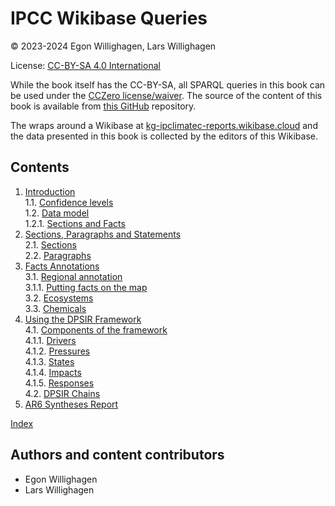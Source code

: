 <!--- THIS FILE IS AUTOGENERATED. DO NOT EDIT IT. EDIT THE FILE IN THE /src/ DIRECTORY INSTEAD -->

# IPCC Wikibase Queries

© 2023-2024 Egon Willighagen, Lars Willighagen

License: [CC-BY-SA 4.0 International](https://creativecommons.org/licenses/by-sa/4.0/)

While the book itself has the CC-BY-SA, all SPARQL queries in this book can be used
under the [CCZero license/waiver](https://creativecommons.org/share-your-work/public-domain/cc0/).
The source of the content of this book is available from [this GitHub](https://github.com/semanticClimate/IPCC-Queries)
repository.

The wraps around a Wikibase at [kg-ipclimatec-reports.wikibase.cloud](https://kg-ipclimatec-reports.wikibase.cloud/)
and the data presented in this book is collected by the editors of this Wikibase.

## Contents

1. [Introduction](intro.md) <br />
1.1. [Confidence levels](intro.md#confidence-levels) <br />
1.2. [Data model](intro.md#data-model) <br />
1.2.1. [Sections and Facts](intro.md#sections-and-facts) <br />
2. [Sections, Paragraphs and Statements](sections.md) <br />
2.1. [Sections](sections.md#sections) <br />
2.2. [Paragraphs](sections.md#paragraphs) <br />
3. [Facts Annotations](statements.md) <br />
3.1. [Regional annotation](statements.md#regional-annotation) <br />
3.1.1. [Putting facts on the map](statements.md#putting-facts-on-the-map) <br />
3.2. [Ecosystems](statements.md#ecosystems) <br />
3.3. [Chemicals](statements.md#chemicals) <br />
4. [Using the DPSIR Framework](dpsir.md) <br />
4.1. [Components of the framework](dpsir.md#components-of-the-framework) <br />
4.1.1. [Drivers](dpsir.md#drivers) <br />
4.1.2. [Pressures](dpsir.md#pressures) <br />
4.1.3. [States](dpsir.md#states) <br />
4.1.4. [Impacts](dpsir.md#impacts) <br />
4.1.5. [Responses](dpsir.md#responses) <br />
4.2. [DPSIR Chains](dpsir.md#dpsir-chains) <br />
5. [AR6 Syntheses Report](ar6syr.md) <br />

[Index](indexList.md) <br />

## Authors and content contributors

* Egon Willighagen
* Lars Willighagen
